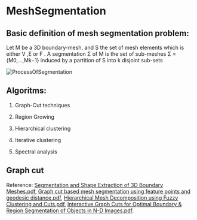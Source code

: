 # MeshSegmentation

## Basic definition of mesh segmentation problem:

Let M be a 3D boundary-mesh, and S the set of mesh elements which is either V ,E or F . A segmentation Σ of M is the set of sub-meshes Σ ={M0,...,Mk−1} induced by a partition of S into k disjoint sub-sets

![ProcessOfSegmentation](https://user-images.githubusercontent.com/64921559/136801155-92acd5f7-cd63-426e-aee0-3aa68ae92bb9.jpg)

## Algoritms:
  1) Graph-Cut techniques

  2) Region Growing

  3) Hierarchical clustering

  4) Iterative clustering

  5) Spectral analysis


## Graph cut

Reference: [Segmentation and Shape Extraction of 3D Boundary Meshes.pdf](https://github.com/timofeysaybel/MeshSegmentation/files/7322933/Segmentation.and.Shape.Extraction.of.3D.Boundary.Meshes.pdf), [Graph cut based mesh segmentation using feature
points and geodesic distance.pdf](https://github.com/timofeysaybel/MeshSegmentation/files/7322936/Graph.cut.based.mesh.segmentation.using.feature.points.and.geodesic.distance.pdf), 
[Hierarchical Mesh Decomposition using Fuzzy Clustering and Cuts.pdf](https://github.com/timofeysaybel/MeshSegmentation/files/7322938/Hierarchical.Mesh.Decomposition.using.Fuzzy.Clustering.and.Cuts.pdf), 
[Interactive Graph Cuts
for Optimal Boundary & Region Segmentation of Objects in N-D Images.pdf](https://github.com/timofeysaybel/MeshSegmentation/files/7322939/Interactive.Graph.Cuts.for.Optimal.Boundary.Region.Segmentation.of.Objects.in.N-D.Images.pdf).


